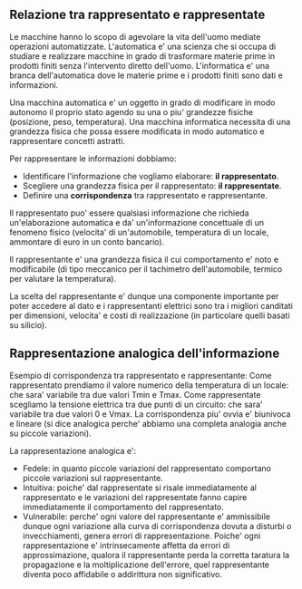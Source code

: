 ## Relazione tra rappresentato e rappresentate

Le macchine hanno lo scopo di agevolare la vita dell'uomo mediate operazioni automatizzate.
L'automatica e' una scienza che si occupa di studiare e realizzare macchine in grado di trasformare materie prime in prodotti finiti senza l'intervento diretto dell'uomo.
L'informatica e' una branca dell'automatica dove le materie prime e i prodotti finiti sono dati e informazioni.


Una macchina automatica e' un oggetto in grado di modificare in modo autonomo il proprio stato agendo su una o piu' grandezze fisiche (posizione, peso, temperatura).
Una macchina informatica necessita di una grandezza fisica che possa essere modificata in modo automatico e rappresentare concetti astratti.

Per rappresentare le informazioni dobbiamo:
* Identificare l'informazione che vogliamo elaborare: **il rappresentato**.
* Scegliere una grandezza fisica per il rappresentato: **il rappresentate**.
* Definire una **corrispondenza** tra rappresentato e rappresentante.

Il rappresentato puo' essere qualsiasi informazione che richieda un'elaborazione automatica e da' un'informazione concettuale di un fenomeno fisico (velocita' di un'automobile, temperatura di un locale, ammontare di euro in un conto bancario).

Il rappresentante e' una grandezza fisica il cui comportamento e' noto e modificabile (di tipo meccanico per il tachimetro dell'automobile, termico per valutare la temperatura).

La scelta del rappresentante e' dunque una componente importante per poter accedere al dato e i rappresentanti elettrici sono tra i migliori canditati per dimensioni, velocita' e costi di realizzazione (in particolare quelli basati su silicio).

## Rappresentazione analogica dell'informazione

Esempio di corrispondenza tra rappresentato e rappresentante:
Come rappresentato prendiamo il valore numerico della temperatura di un locale: che sara' variabile tra due valori Tmin e Tmax.
Come rappresentate scegliamo la tensione elettrica tra due punti di un circuito: che sara' variabile tra due valori 0 e Vmax.
La corrispondenza piu' ovvia e' biunivoca e lineare (si dice analogica perche' abbiamo una completa analogia anche su piccole variazioni).

La rappresentazione analogica e':
* Fedele: in quanto piccole variazioni del rappresentato comportano piccole variazioni sul rappresentante.
* Intuitiva: poiche' dal rappresentate si risale immediatamente al rappresentato e le variazioni del rappresentate fanno capire immediatamente il comportamento del rappresentato.
* Vulnerabile: perche' ogni valore del rappresentante e' ammissibile dunque ogni variazione alla curva di corrispondenza dovuta a disturbi o invecchiamenti, genera errori di rappresentazione. Poiche' ogni rappresentazione e' intrinsecamente affetta da errori di approssimazione, qualora il rappresentante perda la corretta taratura la propagazione e la moltiplicazione dell'errore, quel rappresentante diventa poco affidabile o addirittura non significativo.